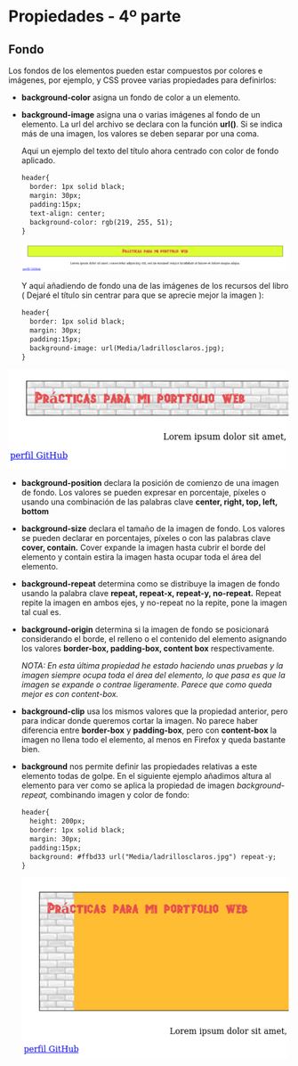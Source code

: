 # Propiedades - 4º parte

## Fondo

Los fondos de los elementos pueden estar compuestos por colores e imágenes, por ejemplo, y CSS provee varias propiedades para definirlos:

- **background-color** asigna un fondo de color a un elemento.

- **background-image** asigna una o varias imágenes al fondo de un elemento. La url del archivo se declara con la función **url()**. Si se indica más de una imagen, los valores se deben separar por una coma.

  Aqui un ejemplo del texto del título ahora centrado con color de fondo aplicado.

  ```
  header{
    border: 1px solid black;
    margin: 30px;
    padding:15px;
    text-align: center;
    background-color: rgb(219, 255, 51);
  }
  ```
  ![](Media/formato12.png)

  Y aquí añadiendo de fondo una de las imágenes de los recursos del libro ( Dejaré el título sin centrar para que se aprecie mejor la imagen ):

  ```
  header{
    border: 1px solid black;
    margin: 30px;
    padding:15px;
    background-image: url(Media/ladrillosclaros.jpg);
  }
  ```
![](Media/formato13.png)

- **background-position** declara la posición de comienzo de una imagen de fondo. Los valores se pueden expresar en porcentaje, píxeles o usando una combinación de las palabras clave **center, right, top, left, bottom**

- **background-size** declara el tamaño de la imagen de fondo. Los valores se pueden declarar en porcentajes, píxeles o con las palabras clave **cover, contain.**
Cover expande la imagen hasta cubrir el borde del elemento y contain estira la imagen hasta ocupar toda el área del elemento.

- **background-repeat** determina como se distribuye la imagen de fondo usando la palabra clave **repeat, repeat-x, repeat-y, no-repeat.** Repeat repite la imagen en ambos ejes, y no-repeat no la repite, pone la imagen tal cual es.

- **background-origin** determina si la imagen de fondo se posicionará considerando el borde, el relleno o el contenido del elemento asignando los valores **border-box, padding-box, content box** respectivamente.

  *NOTA: En esta última propiedad he estado haciendo unas pruebas y la imagen siempre ocupa toda el área del elemento, lo que pasa es que la imagen se expande o contrae ligeramente. Parece que como queda mejor es con content-box.*

- **background-clip** usa los mismos valores que la propiedad anterior, pero para indicar donde queremos cortar la imagen. No parece haber diferencia entre **border-box** y **padding-box**, pero con **content-box** la imagen no llena todo el elemento, al menos en Firefox y queda bastante bien.

- **background** nos permite definir las propiedades relativas a este elemento todas de golpe. En el siguiente ejemplo añadimos altura al elemento para ver como se aplica la propiedad de imagen *background-repeat,* combinando imagen y color de fondo:

  ```
  header{
    height: 200px;
    border: 1px solid black;
    margin: 30px;
    padding:15px;
    background: #ffbd33 url("Media/ladrillosclaros.jpg") repeat-y;
  }
  ```
  ![](Media/formato14.png)

